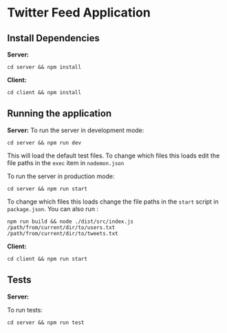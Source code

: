 # Twitter Feed Application

## Install Dependencies
**Server:**

    cd server && npm install
**Client:**

    cd client && npm install

## Running the application
**Server:**
To run the server in development mode:

    cd server && npm run dev

This will load the default test files. To change which files this loads edit the file paths in the `exec` item in `nodemon.json`

To run the server in production mode:

    cd server && npm run start

To change which files this loads change the file paths in the `start` script in `package.json`. 
You can also run :

    npm run build && node ./dist/src/index.js /path/from/current/dir/to/users.txt /path/from/current/dir/to/tweets.txt


**Client:**

    cd client && npm run start
 
 ## Tests
 **Server:**
 
To run tests:

    cd server && npm run test
